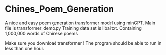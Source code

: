 # Chines_Poem_Generation
A nice and easy poem generation transformer model using minGPT. 
Main file is transformer_demo.py
Training data set is libai.txt. Containing 1,000,000 words of Chinese poems

  Make sure you download transformer !
  The program should be able to run in less than one hour.

